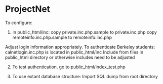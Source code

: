 ProjectNet
==========
To configure:

1. In public_html/inc:
copy private.inc.php.sample to private.inc.php
copy remoteinfo.inc.php.sample to remoteinfo.inc.php

Adjust login information appropriately. 
To authenticate Berkeley students: calnetlogin.inc.php is located in public_html/inc
Include from files in public_html directory or otherwise includes need to be adjusted

2. To test authentication, go to public_html/index_test.php

3. To use extant database structure: Import SQL dump from root directory

